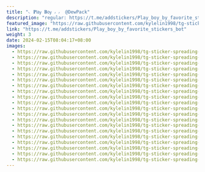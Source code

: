 ```yaml
---
title: "𝁘 𝐏𝗅𝖺𝗒 𝐁𝗈𝗒 ៸ ៸  @DewPack"
description: "regular: https://t.me/addstickers/Play_boy_by_favorite_stickers_bot"
featured_image: "https://raw.githubusercontent.com/kylelin1998/tg-sticker-spreading-worldwide-images/main/img/dbbe04e6-bb25-4581-91c1-a50395850ef3.jpg"
link: "https://t.me/addstickers/Play_boy_by_favorite_stickers_bot"
weight: 3
date: 2024-02-15T08:04:17+08:00
images:
  - https://raw.githubusercontent.com/kylelin1998/tg-sticker-spreading-worldwide-images/main/img/dbbe04e6-bb25-4581-91c1-a50395850ef3.jpg
  - https://raw.githubusercontent.com/kylelin1998/tg-sticker-spreading-worldwide-images/main/img/a15e08c8-b869-4e0d-82cd-d4514e1a7954.jpg
  - https://raw.githubusercontent.com/kylelin1998/tg-sticker-spreading-worldwide-images/main/img/c4d69b80-97dc-49ea-a34d-07553fe90ffa.jpg
  - https://raw.githubusercontent.com/kylelin1998/tg-sticker-spreading-worldwide-images/main/img/8c1c9e7e-47cf-46e7-a084-c3a24d62ea92.jpg
  - https://raw.githubusercontent.com/kylelin1998/tg-sticker-spreading-worldwide-images/main/img/39c6bb31-91b0-45ab-a95c-ca69b1e85a54.jpg
  - https://raw.githubusercontent.com/kylelin1998/tg-sticker-spreading-worldwide-images/main/img/f777aae5-2087-4e08-ba4b-7c62344a43be.jpg
  - https://raw.githubusercontent.com/kylelin1998/tg-sticker-spreading-worldwide-images/main/img/b9d8212c-ad3b-4f81-9694-13dc9566ecdc.jpg
  - https://raw.githubusercontent.com/kylelin1998/tg-sticker-spreading-worldwide-images/main/img/ccbe956c-6bd2-4935-abe1-552f4354953b.jpg
  - https://raw.githubusercontent.com/kylelin1998/tg-sticker-spreading-worldwide-images/main/img/b4f3160e-862b-4dfa-b65f-2814f4115048.jpg
  - https://raw.githubusercontent.com/kylelin1998/tg-sticker-spreading-worldwide-images/main/img/7f2daf50-f7f1-4b20-bf57-1268659571b3.jpg
  - https://raw.githubusercontent.com/kylelin1998/tg-sticker-spreading-worldwide-images/main/img/7231f098-3312-44c3-ab01-9df015cba9ea.jpg
  - https://raw.githubusercontent.com/kylelin1998/tg-sticker-spreading-worldwide-images/main/img/2383758c-a292-4bd4-9b1f-46658bbeb48e.jpg
  - https://raw.githubusercontent.com/kylelin1998/tg-sticker-spreading-worldwide-images/main/img/08637040-5637-40da-ac0e-c12c88fbc12e.jpg
  - https://raw.githubusercontent.com/kylelin1998/tg-sticker-spreading-worldwide-images/main/img/7f6176fc-862e-43ae-9f11-07baea2fceeb.jpg
  - https://raw.githubusercontent.com/kylelin1998/tg-sticker-spreading-worldwide-images/main/img/96fdcb1e-59be-4991-9635-6373976eead1.jpg
  - https://raw.githubusercontent.com/kylelin1998/tg-sticker-spreading-worldwide-images/main/img/fd5a64f9-c338-4405-a804-f5c42fb7c681.jpg
  - https://raw.githubusercontent.com/kylelin1998/tg-sticker-spreading-worldwide-images/main/img/c7480740-0a1a-46d9-b0a7-163730eb494c.jpg
  - https://raw.githubusercontent.com/kylelin1998/tg-sticker-spreading-worldwide-images/main/img/e3bce48a-0688-4bed-9853-56360c71110e.jpg
  - https://raw.githubusercontent.com/kylelin1998/tg-sticker-spreading-worldwide-images/main/img/c29e22d7-f5f6-44d4-b894-8e26419287bb.jpg
  - https://raw.githubusercontent.com/kylelin1998/tg-sticker-spreading-worldwide-images/main/img/9a8fbad6-ca11-46cb-8705-87beee7e1d8e.jpg
---
```

